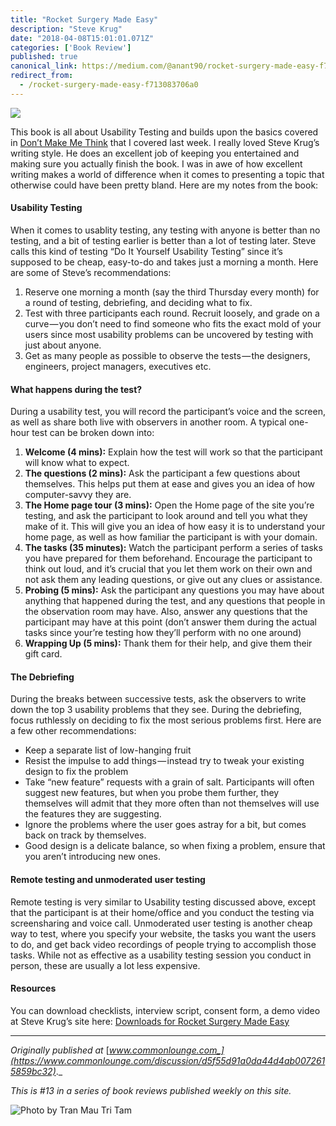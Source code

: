 ```yaml
---
title: "Rocket Surgery Made Easy"
description: "Steve Krug"
date: "2018-04-08T15:01:01.071Z"
categories: ['Book Review']
published: true
canonical_link: https://medium.com/@anant90/rocket-surgery-made-easy-f713083706a0
redirect_from:
  - /rocket-surgery-made-easy-f713083706a0
---
```


![](./asset-1.jpeg)

This book is all about Usability Testing and builds upon the basics covered in [Don’t Make Me Think](https://anantjain.dev/dont-make-me-think-4763547bc1cc) that I covered last week. I really loved Steve Krug’s writing style. He does an excellent job of keeping you entertained and making sure you actually finish the book. I was in awe of how excellent writing makes a world of difference when it comes to presenting a topic that otherwise could have been pretty bland. Here are my notes from the book:

#### Usability Testing

When it comes to usablity testing, any testing with anyone is better than no testing, and a bit of testing earlier is better than a lot of testing later. Steve calls this kind of testing “Do It Yourself Usability Testing” since it’s supposed to be cheap, easy-to-do and takes just a morning a month. Here are some of Steve’s recommendations:

1.  Reserve one morning a month (say the third Thursday every month) for a round of testing, debriefing, and deciding what to fix.
2.  Test with three participants each round. Recruit loosely, and grade on a curve — you don’t need to find someone who fits the exact mold of your users since most usability problems can be uncovered by testing with just about anyone.
3.  Get as many people as possible to observe the tests — the designers, engineers, project managers, executives etc.

#### What happens during the test?

During a usability test, you will record the participant’s voice and the screen, as well as share both live with observers in another room. A typical one-hour test can be broken down into:

1.  **Welcome (4 mins):** Explain how the test will work so that the participant will know what to expect.
2.  **The questions (2 mins):** Ask the participant a few questions about themselves. This helps put them at ease and gives you an idea of how computer-savvy they are.
3.  **The Home page tour (3 mins):** Open the Home page of the site you’re testing, and ask the participant to look around and tell you what they make of it. This will give you an idea of how easy it is to understand your home page, as well as how familiar the participant is with your domain.
4.  **The tasks (35 minutes):** Watch the participant perform a series of tasks you have prepared for them beforehand. Encourage the participant to think out loud, and it’s crucial that you let them work on their own and not ask them any leading questions, or give out any clues or assistance.
5.  **Probing (5 mins):** Ask the participant any questions you may have about anything that happened during the test, and any questions that people in the observation room may have. Also, answer any questions that the participant may have at this point (don’t answer them during the actual tasks since your’re testing how they’ll perform with no one around)
6.  **Wrapping Up (5 mins):** Thank them for their help, and give them their gift card.

#### The Debriefing

During the breaks between successive tests, ask the observers to write down the top 3 usability problems that they see. During the debriefing, focus ruthlessly on deciding to fix the most serious problems first. Here are a few other recommendations:

-   Keep a separate list of low-hanging fruit
-   Resist the impulse to add things — instead try to tweak your existing design to fix the problem
-   Take “new feature” requests with a grain of salt. Participants will often suggest new features, but when you probe them further, they themselves will admit that they more often than not themselves will use the features they are suggesting.
-   Ignore the problems where the user goes astray for a bit, but comes back on track by themselves.
-   Good design is a delicate balance, so when fixing a problem, ensure that you aren’t introducing new ones.

#### Remote testing and unmoderated user testing

Remote testing is very similar to Usability testing discussed above, except that the participant is at their home/office and you conduct the testing via screensharing and voice call. Unmoderated user testing is another cheap way to test, where you specify your website, the tasks you want the users to do, and get back video recordings of people trying to accomplish those tasks. While not as effective as a usability testing session you conduct in person, these are usually a lot less expensive.

#### Resources

You can download checklists, interview script, consent form, a demo video at Steve Krug’s site here: [Downloads for Rocket Surgery Made Easy](http://www.sensible.com/downloads-rsme.html)

---

_Originally published at_ [_www.commonlounge.com_](https://www.commonlounge.com/discussion/d5f55d91a0da44d4ab0072615859bc32)_._

_This is #13 in a series of book reviews published weekly on this site._

![Photo by [Tran Mau Tri Tam](https://unsplash.com/@tranmautritam)](./asset-2.png)
